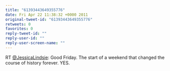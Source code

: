 ```yaml
---
title: "61393443649355776"
date: Fri Apr 22 11:38:32 +0000 2011
original-tweet-id: "61393443649355776"
retweets: 0
favorites: 0
reply-tweet-id: ""
reply-user-id: ""
reply-user-screen-name: ""
---
```

RT <a href="https://twitter.com/JessicaLindsie">@JessicaLindsie</a>: Good Friday. The start of a weekend that changed the course of history forever. YES.
